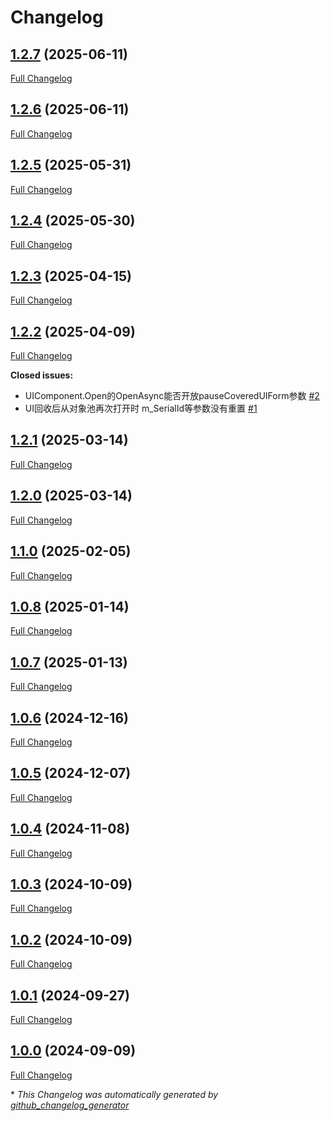 # Changelog

## [1.2.7](https://github.com/GameFrameX/com.gameframex.unity.ui/tree/1.2.7) (2025-06-11)

[Full Changelog](https://github.com/GameFrameX/com.gameframex.unity.ui/compare/1.2.6...1.2.7)

## [1.2.6](https://github.com/GameFrameX/com.gameframex.unity.ui/tree/1.2.6) (2025-06-11)

[Full Changelog](https://github.com/GameFrameX/com.gameframex.unity.ui/compare/1.2.5...1.2.6)

## [1.2.5](https://github.com/GameFrameX/com.gameframex.unity.ui/tree/1.2.5) (2025-05-31)

[Full Changelog](https://github.com/GameFrameX/com.gameframex.unity.ui/compare/1.2.4...1.2.5)

## [1.2.4](https://github.com/GameFrameX/com.gameframex.unity.ui/tree/1.2.4) (2025-05-30)

[Full Changelog](https://github.com/GameFrameX/com.gameframex.unity.ui/compare/1.2.3...1.2.4)

## [1.2.3](https://github.com/GameFrameX/com.gameframex.unity.ui/tree/1.2.3) (2025-04-15)

[Full Changelog](https://github.com/GameFrameX/com.gameframex.unity.ui/compare/1.2.2...1.2.3)

## [1.2.2](https://github.com/GameFrameX/com.gameframex.unity.ui/tree/1.2.2) (2025-04-09)

[Full Changelog](https://github.com/GameFrameX/com.gameframex.unity.ui/compare/1.2.1...1.2.2)

**Closed issues:**

- UIComponent.Open的OpenAsync能否开放pauseCoveredUIForm参数 [\#2](https://github.com/GameFrameX/com.gameframex.unity.ui/issues/2)
- UI回收后从对象池再次打开时 m\_SerialId等参数没有重置 [\#1](https://github.com/GameFrameX/com.gameframex.unity.ui/issues/1)

## [1.2.1](https://github.com/GameFrameX/com.gameframex.unity.ui/tree/1.2.1) (2025-03-14)

[Full Changelog](https://github.com/GameFrameX/com.gameframex.unity.ui/compare/1.2.0...1.2.1)

## [1.2.0](https://github.com/GameFrameX/com.gameframex.unity.ui/tree/1.2.0) (2025-03-14)

[Full Changelog](https://github.com/GameFrameX/com.gameframex.unity.ui/compare/1.1.0...1.2.0)

## [1.1.0](https://github.com/GameFrameX/com.gameframex.unity.ui/tree/1.1.0) (2025-02-05)

[Full Changelog](https://github.com/GameFrameX/com.gameframex.unity.ui/compare/1.0.8...1.1.0)

## [1.0.8](https://github.com/GameFrameX/com.gameframex.unity.ui/tree/1.0.8) (2025-01-14)

[Full Changelog](https://github.com/GameFrameX/com.gameframex.unity.ui/compare/1.0.7...1.0.8)

## [1.0.7](https://github.com/GameFrameX/com.gameframex.unity.ui/tree/1.0.7) (2025-01-13)

[Full Changelog](https://github.com/GameFrameX/com.gameframex.unity.ui/compare/1.0.6...1.0.7)

## [1.0.6](https://github.com/GameFrameX/com.gameframex.unity.ui/tree/1.0.6) (2024-12-16)

[Full Changelog](https://github.com/GameFrameX/com.gameframex.unity.ui/compare/1.0.5...1.0.6)

## [1.0.5](https://github.com/GameFrameX/com.gameframex.unity.ui/tree/1.0.5) (2024-12-07)

[Full Changelog](https://github.com/GameFrameX/com.gameframex.unity.ui/compare/1.0.4...1.0.5)

## [1.0.4](https://github.com/GameFrameX/com.gameframex.unity.ui/tree/1.0.4) (2024-11-08)

[Full Changelog](https://github.com/GameFrameX/com.gameframex.unity.ui/compare/1.0.3...1.0.4)

## [1.0.3](https://github.com/GameFrameX/com.gameframex.unity.ui/tree/1.0.3) (2024-10-09)

[Full Changelog](https://github.com/GameFrameX/com.gameframex.unity.ui/compare/1.0.2...1.0.3)

## [1.0.2](https://github.com/GameFrameX/com.gameframex.unity.ui/tree/1.0.2) (2024-10-09)

[Full Changelog](https://github.com/GameFrameX/com.gameframex.unity.ui/compare/1.0.1...1.0.2)

## [1.0.1](https://github.com/GameFrameX/com.gameframex.unity.ui/tree/1.0.1) (2024-09-27)

[Full Changelog](https://github.com/GameFrameX/com.gameframex.unity.ui/compare/1.0.0...1.0.1)

## [1.0.0](https://github.com/GameFrameX/com.gameframex.unity.ui/tree/1.0.0) (2024-09-09)

[Full Changelog](https://github.com/GameFrameX/com.gameframex.unity.ui/compare/4903db5fbd4e15c81798c0a4bb9f84936d302860...1.0.0)



\* *This Changelog was automatically generated by [github_changelog_generator](https://github.com/github-changelog-generator/github-changelog-generator)*
